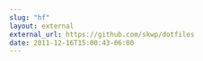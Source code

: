 ```yaml
---
slug: "hf"
layout: external
external_url: https://github.com/skwp/dotfiles
date: 2011-12-16T15:00:43-06:00
---
```

